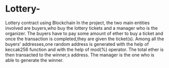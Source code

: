 # Lottery-
Lottery contract using Blockchain 
In the project, the two main entities involved are buyers,who buy the lottery tickets and a manager who is the organizer.
The buyers have to pay some amount of ether to buy a ticket and once the transaction is completed,they are given the ticket(s). Among all the buyers' addresses,one random address is generated with the help of keccak256 function and with the help of mod(%) operator. The total ether is then transacted to the winner,s address. The manager is the one who is able to generate the winner.
